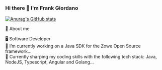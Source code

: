 ### Hi there 👋 I'm Frank Giordano

<!--
**frankgiordano/frankgiordano** is a ✨ _special_ ✨ repository because its `README.md` (this file) appears on your GitHub profile.

Here are some ideas to get you started:

- 🔭 I’m currently working on ...
- 🌱 I’m currently learning ...
- 👯 I’m looking to collaborate on ...
- 🤔 I’m looking for help with ...
- 💬 Ask me about ...
- 📫 How to reach me: ...
- 😄 Pronouns: ...
- ⚡ Fun fact: ...
-->

[![Anurag's GitHub stats](https://github-readme-stats.vercel.app/api?username=frankgiordano)](https://github.com/anuraghazra/github-readme-stats)

📖 About me  

🖥 Software Developer  
🔭 I’m currently working on a Java SDK for the Zowe Open Source framework...  
🌱 Currently sharping my coding skills with the following tech stack: Java, NodeJS, Typescript, Angular and Golang...  
